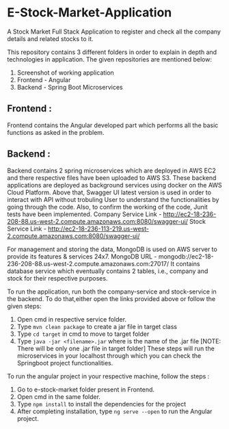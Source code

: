 # E-Stock-Market-Application
A Stock Market Full Stack Application to register and check all the company details and related stocks to it.

This repository contains 3 different folders in order to explain in depth and technologies in application.
The given repositories are mentioned below:
1. Screenshot of working application
2. Frontend - Angular
3. Backend - Spring Boot Microservices

## Frontend :
Frontend contains the Angular developed part which performs all the basic functions as asked in the problem.


## Backend :
Backend contains 2 spring microservices which are deployed in AWS EC2 and there respective files have been uploaded to AWS S3. These backend applications are deployed as background services using docker on the AWS Cloud Platform.
Above that, Swagger UI latest version is used in order to interact with API without trobuling User to understand the functionalities by going through the code. Also, to confirm the working of the code, Junit tests have been implemented.
Company Service Link - http://ec2-18-236-208-88.us-west-2.compute.amazonaws.com:8080/swagger-ui/
Stock Service Link - http://ec2-18-236-113-219.us-west-2.compute.amazonaws.com:8080/swagger-ui/

For management and storing the data, MongoDB is used on AWS server to provide its features & services 24x7.
MongoDB URL - mongodb://ec2-18-236-208-88.us-west-2.compute.amazonaws.com:27017/
It contains database service which eventually contains 2 tables, i.e., company and stock for their respective purposes.

To run the application, run both the company-service and stock-service in the backend. To do that,either open the links provided above or follow the given steps:
1. Open cmd in respective service folder.
2. Type `mvn clean package` to create a jar file in target class
3. Type `cd target` in cmd to move to target folder
4. Type `java -jar <filename>.jar` where <filename> is the name of the .jar file [NOTE: There will be only one .jar file in target folder]
These steps will run the microservices in your localhost through which you can check the Springboot project functionalities.

To run the angular project in your respective machine, follow the steps :
1. Go to e-stock-market folder present in Frontend.
2. Open cmd in the same folder.
3. Type `npm install` to install the dependencies for the project
4. After completing installation, type `ng serve --open` to run the Angular project.


